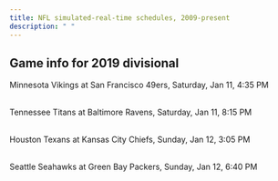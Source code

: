 ```yaml
---
title: NFL simulated-real-time schedules, 2009-present
description: " "
---
```


## Game info for 2019 divisional
Minnesota Vikings at San Francisco 49ers, Saturday, Jan 11, 4:35 PM

<br/>Tennessee Titans at Baltimore Ravens, Saturday, Jan 11, 8:15 PM

<br/>Houston Texans at Kansas City Chiefs, Sunday, Jan 12, 3:05 PM

<br/>Seattle Seahawks at Green Bay Packers, Sunday, Jan 12, 6:40 PM

